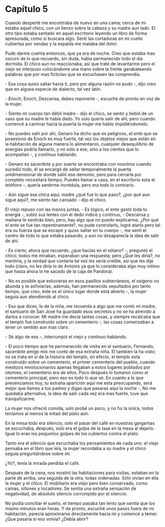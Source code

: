 # Capítulo 5

Cuando desperté me encontraba de nuevo en una cama; cerca de mi estaba aquel chico, con un lienzo sobre la cabeza y su madre aun lado. El otro tipo estaba sentado en aquel escritorio leyendo un libro de forma apresurada, como si buscara algo. Sentí las cortaduras en mi cuello cubiertas por vendas y la espalda me mataba del dolor. 

Pude darme cuenta entonces, que ya era de noche. Creo que estaba mas oscuro de lo que recuerdo, sin duda, había permanecido todo el día dormida. El chico aun no reaccionaba, así que traté de levantarme pero el viejo se interpuso colocándome una mano sobre la frente garabateando palabras que por mas ficticias que se escuchasen las comprendía.

\- Esa cosa quiso saltar hacia ti, pero por alguna razón no pudo -, dijo creo que en alguna especie de dialecto, tal vez latín.

\- Enoch, Enoch, Descansa, debes reponerte -, escuche de pronto en voz de la mujer.

\- Siento mi cuerpo tan débil madre - dijo el chico, se sentó y bebió de un vaso que su madre le había dado. Yo solo quería salir de ahí, pero cuando comencé a caminar hacia la puerta la mujer me hablo impidiéndomelo.

\- No puedes salir por ahí, Genaro ha dicho que es peligroso, el ente que se posesiono de Enoch es muy fuerte, tal vez los objetos viejos que están en la habitación de alguna manera lo alimentaron, cualquier desequilibrio de energías podría llamarlo, y no solo a ese, sino a los cientos que lo acompañan -, y continuo hablando.

\- Genaro es sacerdote y por suerte se encontraba con nosotros cuando sucedió todo, él se encargó de sellar temporalmente la puerta unidimensional de donde salió ese demonio, pero para cerrarla por completo necesitará tiempo; Puedes llamar a casa, en el escritorio esta el teléfono -, quería sentirme incrédula, pero era todo lo contrario.

\- Aún sigue esa chica aquí, madre ¿qué fue lo que paso?, ¿por qué aun sigue aquí?, me siento tan cansado - dijo el chico. 

El viejo repuso con las manos juntas, - Es lógico, el ente gastó toda tu energía -, subió sus lentes con el dedo indice y continuo, - Descansa y mañana te sentirás bien, pero, hay algo que no puedo explicarme, ¿Por qué el ente se fue tan repentinamente?, no pude controlarlo, logré atarlo pero tal era su fuerza que se escapó y quiso saltar en tu cuerpo -, me sentí el centro de todo lo que estaba pasando, y aun no desaparecía la idea de salir de ahí.

\- Es cierto, ahora que recuerdo, ¿que hacías en el sótano? -, preguntó el chico; todos me miraban, esperaban una respuesta; pero ¿Que les diría?, no mentiría, y la verdad que contaría tal vez les sería creíble, así que les dije todo (claro, no les diría lo de Antonio ya que lo consideraba algo muy intimo que hasta ahora lo he sacado de la caja de Pandora).

\- No es posible que estuvieras en esos pasillos subterráneos, el oxigeno no abunda y te asfixiarías; además, han permanecido sepultados por tanto tiempo, que creo, éste es el único lugar donde está abierto -, la mujer seguía aun atendiendo al chico.

\- Eso que dices, lo de la niña, me recuerda a algo que me contó mi madre; el santuario de San Jose ha guardado esos secretos y no se ha atrevido a darlos a conocer. Mi madre me decía tantas cosas, y siempre recalcaba que el templo fue construido sobre un cementerio -, las cosas comenzaban a tener un sentido aun mas claro.

\- Sé algo de eso -, interrumpió el viejo y continuo hablando.

\- El poco tiempo que he permanecido de visita en el santuario, Fernando, sacerdote amigo mío me contó de esa extraña niña. El también la ha visto; no se trata en si de la historia del templo, en efecto, el templo esta construido sobre un cementerio, el primer cementerio del pueblo, cuando mestizos revolucionarios apenas llegaban a estos lugares poblados por otomíes; el cementerio era de ellos. Poco después lo tomaron como el cementerio principal, pero eso es todo lo que sé. En cuanto a lo que presenciamos hoy, tu extraña aparición aquí me esta preocupando, será mejor que llames a tus padres y digas que pasaras aquí la noche -, No me quedaba alternativa, la idea de salir cada vez era mas fuerte, tuve que tranquilizarme. 

La mujer nos ofreció comida, solo probé un poco, y no fui la única, todos teníamos al menos la mitad del plato aún. 

En la mesa todo era silencio, solo el pasar del café en nuestras gargantas se escuchaba, después, solo era el golpe de la tasa en la mesa al dejarlo. Igual lo eran los pequeños golpes de los cubiertos contra el plato. 

Tanto era el silencio que escuchaba los pensamientos de cada uno: el viejo pensaba en el libro que leía, la mujer recordaba a su madre y el chico seguía preguntándose sobre mí. 

¿Yo?, tenía la mirada perdida el café.

Después de la cena, nos mostró las habitaciones para visitas, estaban en la parte de arriba, una seguida de la otra, todas ordenadas. Sólo vivían en ella la mujer y el chico. El mobiliario era viejo pero bien conservado, como camas, sillones y tocadores. Se sentía una extraña sensación de negatividad, de absoluto silencio corrompido por el silencio. 

No podía conciliar el sueño, el tiempo pasaba tan lento que sentía que los mismo minutos eran horas. Y de pronto, escuché unos pasos fuera de mi habitación, parecía aproximarse directamente hacía mi y comencé a temer. ¿Que pasaría si eso volvía? ¿Debía abrir?